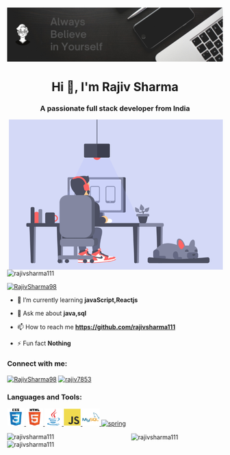 ![log](https://github.com/rajivsharma111/tunehub/blob/main/Black%20Minimalist%20Motivation%20Quote%20LinkedIn%20Banner.png?raw=true)
<h1 align="center">Hi 👋, I'm Rajiv Sharma</h1>
<h3 align="center">A passionate full stack developer from India</h3>
<img align="right" alt="Coding" height="350" width="500" src="https://github.com/rajivsharma111/tunehub/blob/main/dev.gif?raw=true">

<p align="left"> <img src="https://komarev.com/ghpvc/?username=rajivsharma111&label=Profile%20views&color=0e75b6&style=flat" alt="rajivsharma111" /> </p>

<p align="left"> <a href="[https://twitter.com/RajivSharma98](https://twitter.com/RajivSharm98)" target="blank"><img src="https://img.shields.io/twitter/follow/RajivSharma98?logo=twitter&style=for-the-badge" alt="RajivSharma98" /></a> </p>

- 🌱 I’m currently learning **javaScript,Reactjs**

- 💬 Ask me about **java,sql**

- 📫 How to reach me **https://github.com/rajivsharma111**

- ⚡ Fun fact **Nothing**

<h3 align="left">Connect with me:</h3>
<p align="left">
<a href="[https://twitter.com/RajivSharma98](https://twitter.com/RajivSharm98)" target="blank"><img align="center" src="https://raw.githubusercontent.com/rahuldkjain/github-profile-readme-generator/master/src/images/icons/Social/twitter.svg" alt="RajivSharma98" height="30" width="40" /></a>
<a href="https://www.hackerrank.com/rajiv7853" target="blank"><img align="center" src="https://raw.githubusercontent.com/rahuldkjain/github-profile-readme-generator/master/src/images/icons/Social/hackerrank.svg" alt="rajiv7853" height="30" width="40" /></a>
</p>

<h3 align="left">Languages and Tools:</h3>
<p align="left"> <a href="https://www.w3schools.com/css/" target="_blank" rel="noreferrer"> <img src="https://raw.githubusercontent.com/devicons/devicon/master/icons/css3/css3-original-wordmark.svg" alt="css3" width="40" height="40"/> </a> <a href="https://www.w3.org/html/" target="_blank" rel="noreferrer"> <img src="https://raw.githubusercontent.com/devicons/devicon/master/icons/html5/html5-original-wordmark.svg" alt="html5" width="40" height="40"/> </a> <a href="https://www.java.com" target="_blank" rel="noreferrer"> <img src="https://raw.githubusercontent.com/devicons/devicon/master/icons/java/java-original.svg" alt="java" width="40" height="40"/> </a> <a href="https://developer.mozilla.org/en-US/docs/Web/JavaScript" target="_blank" rel="noreferrer"> <img src="https://raw.githubusercontent.com/devicons/devicon/master/icons/javascript/javascript-original.svg" alt="javascript" width="40" height="40"/> </a> <a href="https://www.mysql.com/" target="_blank" rel="noreferrer"> <img src="https://raw.githubusercontent.com/devicons/devicon/master/icons/mysql/mysql-original-wordmark.svg" alt="mysql" width="40" height="40"/> </a> <a href="https://spring.io/" target="_blank" rel="noreferrer"> <img src="https://www.vectorlogo.zone/logos/springio/springio-icon.svg" alt="spring" width="40" height="40"/> </a> </p>

<p><img align="left" width="290" src="https://github-readme-stats.vercel.app/api/top-langs?username=rajivsharma111&show_icons=true&locale=en&layout=compact" alt="rajivsharma111" />
<img align="center" width="330" src="https://github-readme-stats.vercel.app/api?username=rajivsharma111&show_icons=true&locale=en" alt="rajivsharma111" />
<img align="left"  width="350" src="https://github-readme-streak-stats.herokuapp.com/?user=rajivsharma111&" alt="rajivsharma111" /></p>

